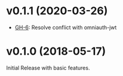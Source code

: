 # v0.1.1 (2020-03-26)

* [GH-6](https://github.com/Sage/omniauth-cognito-idp/issues/6): Resolve conflict with omniauth-jwt

# v0.1.0 (2018-05-17)

Initial Release with basic features.
